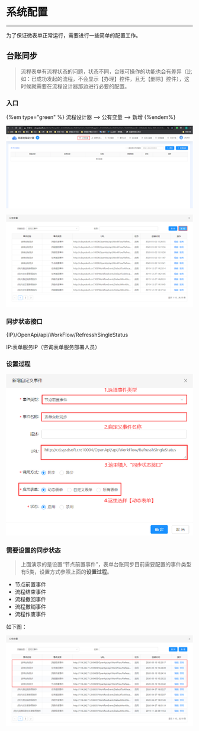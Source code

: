 # 系统配置
***
为了保证微表单正常运行，需要进行一些简单的配置工作。   

## 台账同步   

>流程表单有流程状态的问题，状态不同，台账可操作的功能也会有差异（比如：已成功发起的流程，不会显示【办理】控件，且无【删除】控件），这时候就需要在流程设计器那边进行必要的配置。   

### 入口   

{%em type="green" %} 流程设计器 --> 公有变量  --> 新增 {%endem%}   

![表单台账同步入口1][表单台账同步入口1]   

![表单台账同步入口2][表单台账同步入口2]   


### 同步状态接口   

{IP}/OpenApi/api/WorkFlow/RefresshSingleStatus   

IP:表单服务IP（咨询表单服务部署人员）   

### 设置过程   

![同步状态接口配置][同步状态接口配置]   

### 需要设置的同步状态   

>上面演示的是设置“节点前置事件”，表单台账同步目前需要配置的事件类型有5类，设置方式参照上面的**设置过程**。   

* 节点前置事件   
* 流程结束事件
* 流程撤回事件
* 流程撤销事件
* 流程作废事件   

如下图：   

![台账同步事件汇总][台账同步事件汇总]



[同步状态接口配置]:./assets/系统配置/同步状态接口配置.png
[表单台账同步入口1]:./assets/系统配置/表单台账同步入口1.png
[表单台账同步入口2]:./assets/系统配置/表单台账同步入口2.png
[台账同步事件汇总]:./assets/系统配置/台账同步事件汇总.png
